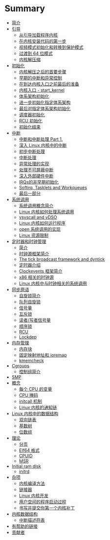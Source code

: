 # Summary

* [简介](README.md)
* [引导](Booting/README.md)
    * [从引导加载程序内核](Booting/linux-bootstrap-1.md)
    * [在内核安装代码的第一步](Booting/linux-bootstrap-2.md)
    * [视频模式初始化和转换到保护模式](Booting/linux-bootstrap-3.md)
    * [过渡到 64 位模式](Booting/linux-bootstrap-4.md)
    * [内核解压缩](Booting/linux-bootstrap-5.md)
* [初始化](Initialization/README.md)
    * [内核解压之后的首要步骤](Initialization/linux-initialization-1.md)
    * [早期的中断和异常控制](Initialization/linux-initialization-2.md)
    * [在到达内核入口之前最后的准备](Initialization/linux-initialization-3.md)
    * [内核入口 - start_kernel](Initialization/linux-initialization-4.md)
    * [体系架构初始化](Initialization/linux-initialization-5.md)
    * [进一步初始化指定体系架构](Initialization/linux-initialization-6.md)
    * [最后对指定体系架构初始化](Initialization/linux-initialization-7.md)
    * [调度器初始化](Initialization/linux-initialization-8.md)
    * [RCU 初始化](Initialization/linux-initialization-9.md)
    * [初始化结束](Initialization/linux-initialization-10.md)
* [中断](Interrupts/README.md)
    * [中断和中断处理 Part 1.](Interrupts/interrupts-1.md)
    * [深入 Linux 内核中的中断](Interrupts/interrupts-2.md)
    * [初步中断处理](Interrupts/interrupts-3.md)
    * [中断处理](Interrupts/interrupts-4.md)
    * [异常处理的实现](Interrupts/interrupts-5.md)
    * [处理不可屏蔽中断](Interrupts/interrupts-6.md)
    * [深入外部硬件中断](Interrupts/interrupts-7.md)
    * [IRQs的非早期初始化](Interrupts/interrupts-8.md)
    * [Softirq, Tasklets and Workqueues](Interrupts/interrupts-9.md)
    * [最后一部分](Interrupts/interrupts-10.md)
* [系统调用](SysCall/README.md)
    * [系统调用概念简介](SysCall/syscall-1.md)
    * [Linux 内核如何处理系统调用](SysCall/syscall-2.md)
    * [vsyscall and vDSO](SysCall/syscall-3.md)
    * [Linux 内核如何运行程序](SysCall/syscall-4.md)
    * [open 系统调用的实现](SysCall/syscall-5.md)
    * [Linux 资源限制](SysCall/syscall-6.html)
* [定时器和时钟管理](Timers/README.md)
    * [简介](Timers/timers-1.md)
    * [时钟源框架简介](Timers/timers-2.md)
    * [The tick broadcast framework and dyntick](Timers/timers-3.md)
    * [定时器介绍](Timers/timers-4.md)
    * [Clockevents 框架简介](Timers/timers-5.md)
    * [x86 相关的时钟源](Timers/timers-6.md)
    * [Linux 内核中与时钟相关的系统调用](Timers/timers-7.md)
* [同步原语](SyncPrim/README.md)
    * [自旋锁简介](SyncPrim/sync-1.md)
    * [队列自旋锁](SyncPrim/sync-2.md)
    * [信号量](SyncPrim/sync-3.md)
    * [互斥锁](SyncPrim/sync-4.md)
    * [读者/写者信号量](SyncPrim/sync-5.md)
    * [顺序锁](SyncPrim/sync-6.md)
    * [RCU]()
    * [Lockdep]()
* [内存管理](MM/README.md)
    * [内存块](MM/linux-mm-1.md)
    * [固定映射地址和 ioremap](MM/linux-mm-2.md)
    * [kmemcheck](MM/linux-mm-3.md)
* [Cgroups](Cgroups/README.md)
	* [控制组简介](Cgroups/cgroups1.md)
* [SMP]()
* [概念](Concepts/README.md)
    * [每个 CPU 的变量](Concepts/per-cpu.md)
    * [CPU 掩码](Concepts/cpumask.md)
    * [initcall 机制](Concepts/initcall.md)
    * [Linux 内核的通知链](Concepts/notification_chains.md)
* [Linux 内核中的数据结构](DataStructures/README.md)
    * [双向链表](DataStructures/dlist.md)
    * [基数树](DataStructures/radix-tree.md)
    * [位数组](DataStructures/bitmap.md)
* [理论](Theory/README.md)
    * [分页](Theory/Paging.md)
    * [Elf64 格式](Theory/ELF.md)
    * [CPUID]()
    * [MSR]()
* [Initial ram disk]()
    * [initrd]()
* [杂项](Misc/README.md)
    * [内核编译方法](Misc/how_kernel_compiled.md)
    * [链接器](Misc/linkers.md)
    * [Linux 内核开发](Misc/contribute.md)
    * [用户空间的程序启动过程](Misc/program_startup.md)
    * [书写并提交你第一个内核补丁]()    
* [内核数据结构](KernelStructures/README.md)
    * [中断描述符表](KernelStructures/idt.md)
* [有帮助的链接](LINKS.md)
* [贡献者](CONTRIBUTORS.md)
